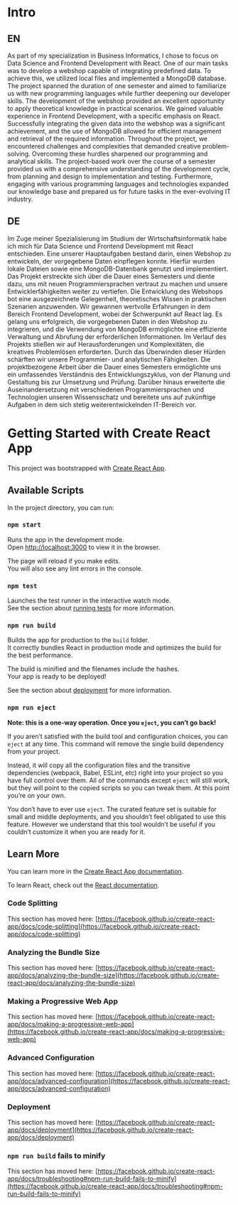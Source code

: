 # Intro
## EN
As part of my specialization in Business Informatics, I chose to focus on Data Science and Frontend Development with React. One of our main tasks was to develop a webshop capable of integrating predefined data. To achieve this, we utilized local files and implemented a MongoDB database. The project spanned the duration of one semester and aimed to familiarize us with new programming languages while further deepening our developer skills. The development of the webshop provided an excellent opportunity to apply theoretical knowledge in practical scenarios. We gained valuable experience in Frontend Development, with a specific emphasis on React. Successfully integrating the given data into the webshop was a significant achievement, and the use of MongoDB allowed for efficient management and retrieval of the required information. Throughout the project, we encountered challenges and complexities that demanded creative problem-solving. Overcoming these hurdles sharpened our programming and analytical skills. The project-based work over the course of a semester provided us with a comprehensive understanding of the development cycle, from planning and design to implementation and testing. Furthermore, engaging with various programming languages and technologies expanded our knowledge base and prepared us for future tasks in the ever-evolving IT industry.

## DE
Im Zuge meiner Spezialisierung im Studium der Wirtschaftsinformatik habe ich mich für Data Science und Frontend Development mit React entschieden. Eine unserer Hauptaufgaben bestand darin, einen Webshop zu entwickeln, der vorgegebene Daten einpflegen konnte. Hierfür wurden lokale Dateien sowie eine MongoDB-Datenbank genutzt und implementiert. Das Projekt erstreckte sich über die Dauer eines Semesters und diente dazu, uns mit neuen Programmiersprachen vertraut zu machen und unsere Entwicklerfähigkeiten weiter zu vertiefen. Die Entwicklung des Webshops bot eine ausgezeichnete Gelegenheit, theoretisches Wissen in praktischen Szenarien anzuwenden. Wir gewannen wertvolle Erfahrungen in dem Bereich Frontend Development, wobei der Schwerpunkt auf React lag. Es gelang uns erfolgreich, die vorgegebenen Daten in den Webshop zu integrieren, und die Verwendung von MongoDB ermöglichte eine effiziente Verwaltung und Abrufung der erforderlichen Informationen. Im Verlauf des Projekts stießen wir auf Herausforderungen und Komplexitäten, die kreatives Problemlösen erforderten. Durch das Überwinden dieser Hürden schärften wir unsere Programmier- und analytischen Fähigkeiten. Die projektbezogene Arbeit über die Dauer eines Semesters ermöglichte uns ein umfassendes Verständnis des Entwicklungszyklus, von der Planung und Gestaltung bis zur Umsetzung und Prüfung. Darüber hinaus erweiterte die Auseinandersetzung mit verschiedenen Programmiersprachen und Technologien unseren Wissensschatz und bereitete uns auf zukünftige Aufgaben in dem sich stetig weiterentwickelnden IT-Bereich vor.



# Getting Started with Create React App

This project was bootstrapped with [Create React App](https://github.com/facebook/create-react-app).

## Available Scripts

In the project directory, you can run:

### `npm start`

Runs the app in the development mode.\
Open [http://localhost:3000](http://localhost:3000) to view it in the browser.

The page will reload if you make edits.\
You will also see any lint errors in the console.

### `npm test`

Launches the test runner in the interactive watch mode.\
See the section about [running tests](https://facebook.github.io/create-react-app/docs/running-tests) for more information.

### `npm run build`

Builds the app for production to the `build` folder.\
It correctly bundles React in production mode and optimizes the build for the best performance.

The build is minified and the filenames include the hashes.\
Your app is ready to be deployed!

See the section about [deployment](https://facebook.github.io/create-react-app/docs/deployment) for more information.

### `npm run eject`

**Note: this is a one-way operation. Once you `eject`, you can’t go back!**

If you aren’t satisfied with the build tool and configuration choices, you can `eject` at any time. This command will remove the single build dependency from your project.

Instead, it will copy all the configuration files and the transitive dependencies (webpack, Babel, ESLint, etc) right into your project so you have full control over them. All of the commands except `eject` will still work, but they will point to the copied scripts so you can tweak them. At this point you’re on your own.

You don’t have to ever use `eject`. The curated feature set is suitable for small and middle deployments, and you shouldn’t feel obligated to use this feature. However we understand that this tool wouldn’t be useful if you couldn’t customize it when you are ready for it.

## Learn More

You can learn more in the [Create React App documentation](https://facebook.github.io/create-react-app/docs/getting-started).

To learn React, check out the [React documentation](https://reactjs.org/).

### Code Splitting

This section has moved here: [https://facebook.github.io/create-react-app/docs/code-splitting](https://facebook.github.io/create-react-app/docs/code-splitting)

### Analyzing the Bundle Size

This section has moved here: [https://facebook.github.io/create-react-app/docs/analyzing-the-bundle-size](https://facebook.github.io/create-react-app/docs/analyzing-the-bundle-size)

### Making a Progressive Web App

This section has moved here: [https://facebook.github.io/create-react-app/docs/making-a-progressive-web-app](https://facebook.github.io/create-react-app/docs/making-a-progressive-web-app)

### Advanced Configuration

This section has moved here: [https://facebook.github.io/create-react-app/docs/advanced-configuration](https://facebook.github.io/create-react-app/docs/advanced-configuration)

### Deployment

This section has moved here: [https://facebook.github.io/create-react-app/docs/deployment](https://facebook.github.io/create-react-app/docs/deployment)

### `npm run build` fails to minify

This section has moved here: [https://facebook.github.io/create-react-app/docs/troubleshooting#npm-run-build-fails-to-minify](https://facebook.github.io/create-react-app/docs/troubleshooting#npm-run-build-fails-to-minify)
